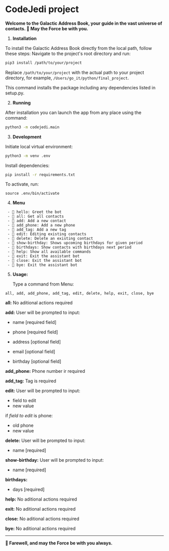 # CodeJedi project

**Welcome to the Galactic Address Book, your guide in the vast universe of contacts.
💫 May the Force be with you.**

1. **Installation**

To install the Galactic Address Book directly from the local path, follow these steps:
Navigate to the project's root directory and run:


```bash
pip3 install /path/to/your/project
```

Replace `/path/to/your/project` with the actual path to your project directory, for example, `/Users/go_it/python/final_project`.

This command installs the package including any dependencies listed in setup.py.

2. **Running**

After installation you can launch the app from any place using the command:

```bash
python3 -m codejedi.main
```

3. **Development**

Initiate local virtual environment:
```bash
python3 -m venv .env
```
    
Install dependencies:
    
```bash
pip install -r requirements.txt
```

To activate, run:

```
source .env/bin/activate
```
4. **Menu**

```
 - 🌟 hello: Greet the bot
 - 🌟 all: Get all contacts
 - 🌟 add: Add a new contact
 - 🌟 add_phone: Add a new phone
 - 🌟 add_tag: Add a new tag
 - 🌟 edit: Editing existing contacts
 - 🌟 delete: Delete an existing contact
 - 🌟 show-birthday: Shows upcoming birthdays for given period
 - 🌟 birthdays: Show contacts with birthdays next period
 - 🌟 help: Show all available commands
 - 🌟 exit: Exit the assistant bot
 - 🌟 close: Exit the assistant bot
 - 🌟 bye: Exit the assistant bot
```
5. **Usage:**

    Type a command from Menu:
  
  ```
  all, add, add_phone, add_tag, edit, delete, help, exit, close, bye
  ```
  
  **all:**  No aditional actions required
  
  **add:** User will be prompted to input:
  
  - name [required field]
  
  - phone [required field]
  
  - address [optional field]
  
  - email [optional field]
  
  - birthday [optional field]
  
  **add_phone:** Phone number ir required
  
  **add_tag:** Tag is required
  
  **edit:** User will be prompted to input:
  - field to edit
  - new value
  
 
 if _field to edit_ is phone: 
  - old phone 
  - new value
  
  **delete:** User will be prompted to input:
  - name [required]

  **show-birthday:** User will be prompted to input:
  - name [required]

  **birthdays:**
  - days [required]

**help:** No aditional actions required

**exit:** No aditional actions required

**close:** No aditional actions required

**bye:** No aditional actions required  

---
  
**💫 Farewell, and may the Force be with you always.**

